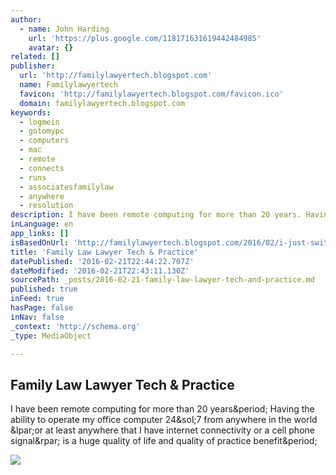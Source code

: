 ```yaml
---
author:
  - name: John Harding
    url: 'https://plus.google.com/118171631619442484985'
    avatar: {}
related: []
publisher:
  url: 'http://familylawyertech.blogspot.com'
  name: Familylawyertech
  favicon: 'http://familylawyertech.blogspot.com/favicon.ico'
  domain: familylawyertech.blogspot.com
keywords:
  - logmein
  - gotomypc
  - computers
  - mac
  - remote
  - connects
  - runs
  - associatesfamilylaw
  - anywhere
  - resolution
description: I have been remote computing for more than 20 years. Having the ability to operate my office computer 24/7 from anywhere in the world (or at least anywhere that I have internet connectivity or a cell phone signal) is a huge quality of life and quality of practice benefit.
inLanguage: en
app_links: []
isBasedOnUrl: 'http://familylawyertech.blogspot.com/2016/02/i-just-switched-to-logmein.html'
title: 'Family Law Lawyer Tech & Practice'
datePublished: '2016-02-21T22:44:22.707Z'
dateModified: '2016-02-21T22:43:11.130Z'
sourcePath: _posts/2016-02-21-family-law-lawyer-tech-and-practice.md
published: true
inFeed: true
hasPage: false
inNav: false
_context: 'http://schema.org'
_type: MediaObject

---
```

<article style=""><h1>Family Law Lawyer Tech &amp; Practice</h1><p>I have been remote computing for more than 20 years&amp;period; Having the ability to operate my office computer 24&amp;sol;7 from anywhere in the world &amp;lpar;or at least anywhere that I have internet connectivity or a cell phone signal&amp;rpar; is a huge quality of life and quality of practice benefit&amp;period;</p><img src="https://4.bp.blogspot.com/-MOGiZJv6nsA/Vso6bmYM2VI/AAAAAAAACGc/oH99Nji_CGU/s320/LogMeIn1.png" /></article>